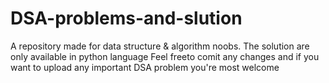 # DSA-problems-and-slution
A repository made for data structure &amp; algorithm noobs.
The solution are only available in python language
Feel freeto comit any changes and if you want to upload any important DSA problem you're most welcome
